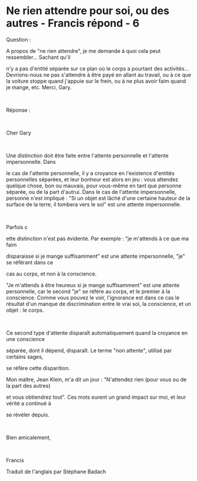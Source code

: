 # Ne rien attendre pour soi, ou des autres - Francis répond - 6

Question : 

A propos de "ne rien attendre", je me demande à quoi cela peut ressembler... Sachant qu'il 

n'y a pas d'entité séparée sur ce plan où le corps a pourtant des activités... Devrions-nous ne pas s'attendre à être payé en allant au travail, ou à ce que la voiture stoppe quand j'appuie sur le frein, ou à ne plus avoir faim quand je mange, etc. Merci, Gary.  

   

Réponse :   

   

Cher Gary  

   

Une distinction doit être faite entre l'attente personnelle et l'attente impersonnelle. Dans 

le cas de l'attente personnelle, il y a croyance en l'existence d'entités personnelles séparées, et leur bonheur est alors en jeu : vous attendez quelque chose, bon ou mauvais, pour vous-même en tant que personne séparée, ou de la part d'autrui. Dans le cas de l'attente impersonnelle, personne n'est impliqué : "Si un objet est lâché d'une certaine hauteur de la surface de la terre, il tombera vers le sol" est une attente impersonnelle.   

   

Parfois c

ette distinction n'est pas évidente. Par exemple : "je m'attends à ce que ma faim 

disparaisse si je mange suffisamment" est une attente impersonnelle, "je" se référant dans ce 

cas au corps, et non à la conscience. 

 "Je m'attends à être heureux si je mange suffisamment" est une attente personnelle, car le second "je" se réfère au corps, et le premier à la conscience. Comme vous pouvez le voir, l'ignorance est dans ce cas le résultat d'un manque de discrimination entre le vrai soi, la conscience, et un objet : le corps.  

   

Ce second type d'attente disparaît automatiquement quand la croyance en une conscience 

séparée, dont il dépend, disparaît. Le terme "non attente", utilisé par certains sages, 

se réfère cette disparition.

Mon maître, Jean Klein, m'a dit un jour : "N'attendez rien (pour vous ou de la part des autres) 

et vous obtiendrez tout". Ces mots eurent un grand impact sur moi, et leur vérité a continué à 

se révéler depuis.  

   

Bien amicalement,  

   

Francis

Traduit de l'anglais par Stéphane Badach

